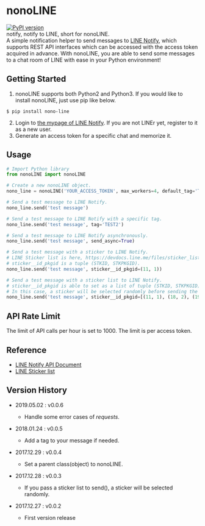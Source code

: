 # nonoLINE
[![PyPI version](https://badge.fury.io/py/nono-line.svg)](https://badge.fury.io/py/nono-line)<br/>
notify, notify to LINE, short for nonoLINE.<br/>
A simple notification helper to send messages to [LINE Notify](https://notify-bot.line.me/en/), which supports REST API interfaces which can be accessed with the access token acquired in advance. With nonoLINE, you are able to send some messages to a chat room of LINE with ease in your Python environment!

## Getting Started
1. nonoLINE supports both Python2 and Python3. If you would like to install nonoLINE, just use pip like below.
```shell
$ pip install nono-line
```
2. Login to [the mypage of LINE Notify](https://notify-bot.line.me/my/). If you are not LINEr yet, register to it as a new user.
3. Generate an access token for a specific chat and memorize it.

## Usage
```python
# Import Python library
from nonoLINE import nonoLINE

# Create a new nonoLINE object.
nono_line = nonoLINE('YOUR_ACCESS_TOKEN', max_workers=4, default_tag='TEST1')

# Send a test message to LINE Notify.
nono_line.send('test message')

# Send a test message to LINE Notify with a specific tag.
nono_line.send('test message', tag='TEST2')

# Send a test message to LINE Notify asynchronously.
nono_line.send('test message', send_async=True)

# Send a test message with a sticker to LINE Notify.
# LINE Sticker list is here, https://devdocs.line.me/files/sticker_list.pdf.
# sticker__id_pkgid is a tuple (STKID, STKPKGID).
nono_line.send('test message', sticker__id_pkgid=(11, 1))

# Send a test message with a sticker list to LINE Notify.
# sticker__id_pkgid is able to set as a list of tuple (STKID, STKPKGID).
# In this case, a sticker will be selected randomly before sending the message.
nono_line.send('test message', sticker__id_pkgid=[(11, 1), (18, 2), (194, 3), (272, 4)])
```

## API Rate Limit
The limit of API calls per hour is set to 1000. The limit is per access token.

## Reference
* [LINE Notify API Document](https://notify-bot.line.me/doc/en/)
* [LINE Sticker list](https://devdocs.line.me/files/sticker_list.pdf)

## Version History
* 2019.05.02 : v0.0.6
  * Handle some error cases of *requests*.

* 2018.01.24 : v0.0.5
  * Add a tag to your message if needed.

* 2017.12.29 : v0.0.4
  * Set a parent class(object) to nonoLINE.

* 2017.12.28 : v0.0.3
  * If you pass a sticker list to send(), a sticker will be selected randomly.

* 2017.12.27 : v0.0.2
  * First version release

